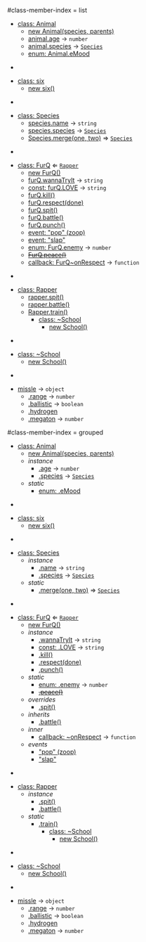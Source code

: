 #class-member-index = list

* [class: Animal](#Animal)
  * [new Animal(species, parents)](#new_Animal_new)
  * [animal.age](#Animal#age) → <code>number</code>
  * [animal.species](#Animal#species) → <code>[Species](#Species)</code>
  * [enum: Animal.eMood](#Animal.eMood)

-

* [class: six](#six)
  * [new six()](#new_six_new)

-

* [class: Species](#Species)
  * [species.name](#Species#name) → <code>string</code>
  * [species.species](#Species#species) → <code>[Species](#Species)</code>
  * [Species.merge(one, two)](#Species.merge) ⇒ <code>[Species](#Species)</code>

-

* [class: FurQ](#FurQ) ⇐ <code>[Rapper](#Rapper)</code>
  * [new FurQ()](#new_FurQ_new)
  * [furQ.wannaTryIt](#FurQ#wannaTryIt) → <code>string</code>
  * [const: furQ.LOVE](#FurQ#LOVE) → <code>string</code>
  * [furQ.kill()](#FurQ#kill)
  * [furQ.respect(done)](#FurQ#respect)
  * [furQ.spit()](#FurQ#spit)
  * [furQ.battle()](#FurQ#battle)
  * [furQ.punch()](#FurQ#punch)
  * [event: "pop" (zoop)](#FurQ#event_pop)
  * [event: "slap"](#FurQ#event_slap)
  * [enum: FurQ.enemy](#FurQ.enemy) → <code>number</code>
  * [~~FurQ.peace()~~](#FurQ.peace)
  * [callback: FurQ~onRespect](#FurQ..onRespect) → <code>function</code>

-

* [class: Rapper](#Rapper)
  * [rapper.spit()](#Rapper#spit)
  * [rapper.battle()](#Rapper#battle)
  * [Rapper.train()](#Rapper.train)
    * [class: ~School](#Rapper.train..School)
      * [new School()](#new_Rapper.train..School_new)

-

* [class: ~School](#Rapper.train..School)
  * [new School()](#new_Rapper.train..School_new)

-


* [missle](#missle) → <code>object</code>
  * [.range](#missle.range) → <code>number</code>
  * [.ballistic](#missle.ballistic) → <code>boolean</code>
  * [.hydrogen](#missle.hydrogen)
  * [.megaton](#missle.megaton) → <code>number</code>


#class-member-index = grouped

* [class: Animal](#Animal)
  * [new Animal(species, parents)](#new_Animal_new)
  * _instance_
    * [.age](#Animal#age) → <code>number</code>
    * [.species](#Animal#species) → <code>[Species](#Species)</code>
  * _static_
    * [enum: .eMood](#Animal.eMood)

-

* [class: six](#six)
  * [new six()](#new_six_new)

-

* [class: Species](#Species)
  * _instance_
    * [.name](#Species#name) → <code>string</code>
    * [.species](#Species#species) → <code>[Species](#Species)</code>
  * _static_
    * [.merge(one, two)](#Species.merge) ⇒ <code>[Species](#Species)</code>

-

* [class: FurQ](#FurQ) ⇐ <code>[Rapper](#Rapper)</code>
  * [new FurQ()](#new_FurQ_new)
  * _instance_
    * [.wannaTryIt](#FurQ#wannaTryIt) → <code>string</code>
    * [const: .LOVE](#FurQ#LOVE) → <code>string</code>
    * [.kill()](#FurQ#kill)
    * [.respect(done)](#FurQ#respect)
    * [.punch()](#FurQ#punch)
  * _static_
    * [enum: .enemy](#FurQ.enemy) → <code>number</code>
    * ~~[.peace()](#FurQ.peace)~~
  * _overrides_
    * [.spit()](#FurQ#spit)
  * _inherits_
    * [.battle()](#Rapper#battle)
  * _inner_
    * [callback: ~onRespect](#FurQ..onRespect) → <code>function</code>
  * _events_
    * ["pop" (zoop)](#FurQ#event_pop)
    * ["slap"](#FurQ#event_slap)

-

* [class: Rapper](#Rapper)
  * _instance_
    * [.spit()](#Rapper#spit)
    * [.battle()](#Rapper#battle)
  * _static_
    * [.train()](#Rapper.train)
      * [class: ~School](#Rapper.train..School)
        * [new School()](#new_Rapper.train..School_new)

-

* [class: ~School](#Rapper.train..School)
  * [new School()](#new_Rapper.train..School_new)

-


* [missle](#missle) → <code>object</code>
  * [.range](#missle.range) → <code>number</code>
  * [.ballistic](#missle.ballistic) → <code>boolean</code>
  * [.hydrogen](#missle.hydrogen)
  * [.megaton](#missle.megaton) → <code>number</code>
